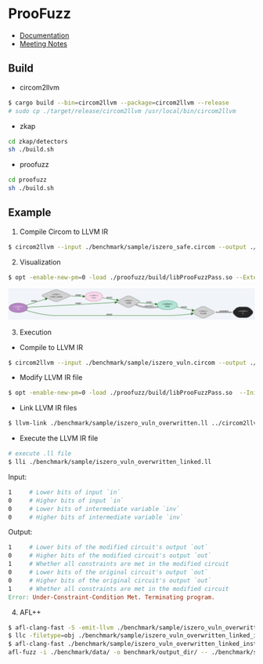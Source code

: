 # ProoFuzz

- [Documentation](./doc/)
- [Meeting Notes](./NOTE.md)

## Build

- circom2llvm

```bash
$ cargo build --bin=circom2llvm --package=circom2llvm --release
# sudo cp ./target/release/circom2llvm /usr/local/bin/circom2llvm
```

- zkap

```bash
cd zkap/detectors
sh ./build.sh
```

- proofuzz

```bash
cd proofuzz
sh ./build.sh
```


## Example

1. Compile Circom to LLVM IR

```bash
$ circom2llvm --input ./benchmark/sample/iszero_safe.circom --output ./benchmark/sample/
```

2. Visualization

```bash
$ opt -enable-new-pm=0 -load ./proofuzz/build/libProoFuzzPass.so --ExtendedPrintGraphviz -S ./benchmark/sample/iszero_safe.ll -o /dev/null 2> ./benchmark/sample/iszero_safe.dot
```

<img src="./benchmark/sample/iszero_safe_graphviz.svg" width=900>


3. Execution

- Compile to LLVM IR

```bash
$ circom2llvm --input ./benchmark/sample/iszero_vuln.circom --output ./benchmark/sample/
```

- Modify LLVM IR file

```bash
$ opt -enable-new-pm=0 -load ./proofuzz/build/libProoFuzzPass.so  --InitializeConstraintPass --MainAdderPass --enable-overwrite-free-variables --printout-outputs --printout-constraints -S ./benchmark/sample/iszero_vuln.ll -o ./benchmark/sample/iszero_vuln_overwritten.ll
```

- Link LLVM IR files

```bash
$ llvm-link ./benchmark/sample/iszero_vuln_overwritten.ll ../circom2llvm/utils/field_operations.ll -o ./benchmark/sample/iszero_vuln_overwritten_linked.ll
```

- Execute the LLVM IR file

```bash
# execute .ll file
$ lli ./benchmark/sample/iszero_vuln_overwritten_linked.ll
```

Input:

```makefile
1     # Lower bits of input `in`
0     # Higher bits of input `in`
0     # Lower bits of intermediate variable `inv`
0     # Higher bits of intermediate variable `inv`
```

Output:

```makefile
1     # Lower bits of the modified circuit's output `out`
0     # Higher bits of the modified circuit's output `out`
1     # Whether all constraints are met in the modified circuit
0     # Lower bits of the original circuit's output `out`
0     # Higher bits of the original circuit's output `out`
1     # Whether all constraints are met in the modified circuit
Error: Under-Constraint-Condition Met. Terminating program.
```

4. AFL++

```bash
$ afl-clang-fast -S -emit-llvm ./benchmark/sample/iszero_vuln_overwritten_linked.ll -o ./benchmark/sample/iszero_vuln_overwritten_linked_instrumented.ll
$ llc -filetype=obj ./benchmark/sample/iszero_vuln_overwritten_linked_instrumented.ll -o ./benchmark/sample/iszero_vuln_overwritten_linked_instrumented.o
$ afl-clang-fast ./benchmark/sample/iszero_vuln_overwritten_linked_instrumented.o -o ./benchmark/sample/iszero_vuln_overwritten_linked_instrumented.out
afl-fuzz -i ./benchmark/data/ -o benchmark/output_dir/ -- ./benchmark/sample/iszero_vuln_overwritten_linked_instrumented.out
```
